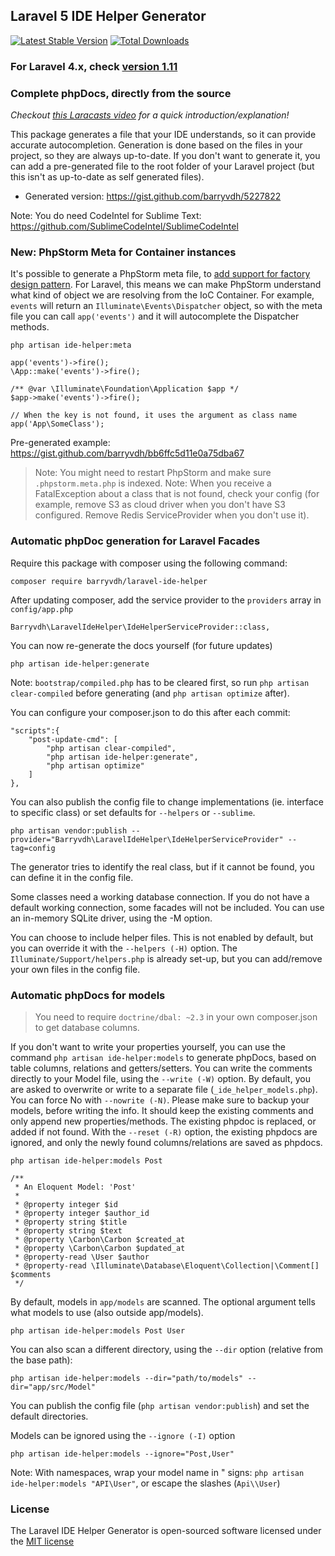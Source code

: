 ## Laravel 5 IDE Helper Generator
[![Latest Stable Version](https://poser.pugx.org/barryvdh/laravel-ide-helper/version.png)](https://packagist.org/packages/barryvdh/laravel-ide-helper) [![Total Downloads](https://poser.pugx.org/barryvdh/laravel-ide-helper/d/total.png)](https://packagist.org/packages/barryvdh/laravel-ide-helper)

### For Laravel 4.x, check [version 1.11](https://github.com/barryvdh/laravel-ide-helper/tree/1.11)

### Complete phpDocs, directly from the source

_Checkout [this Laracasts video](https://laracasts.com/series/how-to-be-awesome-in-phpstorm/episodes/15) for a quick introduction/explanation!_

This package generates a file that your IDE understands, so it can provide accurate autocompletion. Generation is done based on the files in your project, so they are always up-to-date.
If you don't want to generate it, you can add a pre-generated file to the root folder of your Laravel project (but this isn't as up-to-date as self generated files).

* Generated version: https://gist.github.com/barryvdh/5227822

Note: You do need CodeIntel for Sublime Text: https://github.com/SublimeCodeIntel/SublimeCodeIntel

### New: PhpStorm Meta for Container instances

It's possible to generate a PhpStorm meta file, to [add support for factory design pattern](https://confluence.jetbrains.com/display/PhpStorm/PhpStorm+Advanced+Metadata). For Laravel, this means we can make PhpStorm understand what kind of object we are resolving from the IoC Container. For example, `events` will return an `Illuminate\Events\Dispatcher` object, so with the meta file you can call `app('events')` and it will autocomplete the Dispatcher methods.

    php artisan ide-helper:meta

    app('events')->fire();
    \App::make('events')->fire();

    /** @var \Illuminate\Foundation\Application $app */
    $app->make('events')->fire();
    
    // When the key is not found, it uses the argument as class name
    app('App\SomeClass');

Pre-generated example: https://gist.github.com/barryvdh/bb6ffc5d11e0a75dba67

> Note: You might need to restart PhpStorm and make sure `.phpstorm.meta.php` is indexed.
> Note: When you receive a FatalException about a class that is not found, check your config (for example, remove S3 as cloud driver when you don't have S3 configured. Remove Redis ServiceProvider when you don't use it).

### Automatic phpDoc generation for Laravel Facades

Require this package with composer using the following command:

    composer require barryvdh/laravel-ide-helper

After updating composer, add the service provider to the `providers` array in `config/app.php`

    Barryvdh\LaravelIdeHelper\IdeHelperServiceProvider::class,

You can now re-generate the docs yourself (for future updates)

    php artisan ide-helper:generate

Note: `bootstrap/compiled.php` has to be cleared first, so run `php artisan clear-compiled` before generating (and `php artisan optimize` after).

You can configure your composer.json to do this after each commit:

    "scripts":{
        "post-update-cmd": [
            "php artisan clear-compiled",
            "php artisan ide-helper:generate",
            "php artisan optimize"
        ]
    },

You can also publish the config file to change implementations (ie. interface to specific class) or set defaults for `--helpers` or `--sublime`.

    php artisan vendor:publish --provider="Barryvdh\LaravelIdeHelper\IdeHelperServiceProvider" --tag=config

The generator tries to identify the real class, but if it cannot be found, you can define it in the config file.

Some classes need a working database connection. If you do not have a default working connection, some facades will not be included.
You can use an in-memory SQLite driver, using the -M option.

You can choose to include helper files. This is not enabled by default, but you can override it with the `--helpers (-H)` option.
The `Illuminate/Support/helpers.php` is already set-up, but you can add/remove your own files in the config file.

### Automatic phpDocs for models

> You need to require `doctrine/dbal: ~2.3` in your own composer.json to get database columns.

If you don't want to write your properties yourself, you can use the command `php artisan ide-helper:models` to generate
phpDocs, based on table columns, relations and getters/setters. You can write the comments directly to your Model file, using the `--write (-W)` option. By default, you are asked to overwrite or write to a separate file (`_ide_helper_models.php`). You can force No with `--nowrite (-N)`.
Please make sure to backup your models, before writing the info.
It should keep the existing comments and only append new properties/methods. The existing phpdoc is replaced, or added if not found.
With the `--reset (-R)` option, the existing phpdocs are ignored, and only the newly found columns/relations are saved as phpdocs.

    php artisan ide-helper:models Post

    /**
     * An Eloquent Model: 'Post'
     *
     * @property integer $id
     * @property integer $author_id
     * @property string $title
     * @property string $text
     * @property \Carbon\Carbon $created_at
     * @property \Carbon\Carbon $updated_at
     * @property-read \User $author
     * @property-read \Illuminate\Database\Eloquent\Collection|\Comment[] $comments
     */

By default, models in `app/models` are scanned. The optional argument tells what models to use (also outside app/models).

    php artisan ide-helper:models Post User

You can also scan a different directory, using the `--dir` option (relative from the base path):

    php artisan ide-helper:models --dir="path/to/models" --dir="app/src/Model"

You can publish the config file (`php artisan vendor:publish`) and set the default directories.

Models can be ignored using the `--ignore (-I)` option

    php artisan ide-helper:models --ignore="Post,User"

Note: With namespaces, wrap your model name in " signs: `php artisan ide-helper:models "API\User"`, or escape the slashes (`Api\\User`)

### License

The Laravel IDE Helper Generator is open-sourced software licensed under the [MIT license](http://opensource.org/licenses/MIT)

